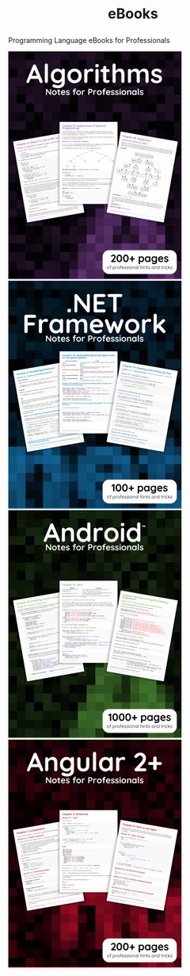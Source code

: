 # <p align="center">eBooks</p>

Programming Language eBooks for Professionals

<div>
<a href="AlgorithmsNotesForProfessionals.pdf"><img src="img/AlgorithmsNotesForProfessionals.png"></a>
<a href="DotNETFrameworkNotesForProfessionals.pdf"><img src="img/DotNETFrameworkNotesForProfessionals.png"></a>
<a href="AndroidNotesForProfessionals.pdf"><img src="img/AndroidNotesForProfessionals.png"></a>
<a href="Angular2NotesForProfessionals.pdf"><img src="img/Angular2NotesForProfessionals.png"></a>
</div>
